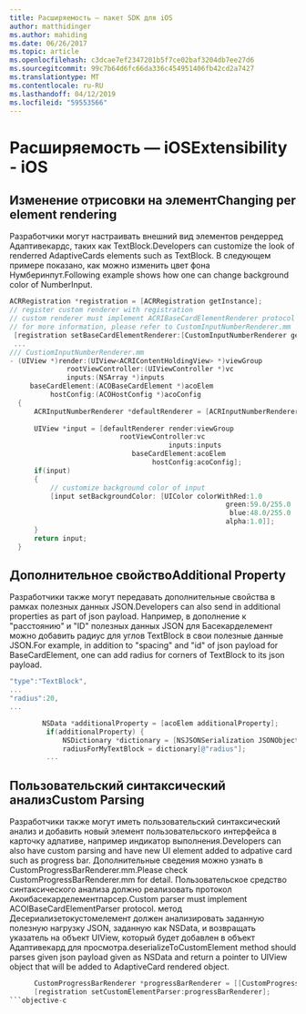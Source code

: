 ```yaml
---
title: Расширяемость — пакет SDK для iOS
author: matthidinger
ms.author: mahiding
ms.date: 06/26/2017
ms.topic: article
ms.openlocfilehash: c3dcae7ef2347201b5f7ce02baf3204db7ee27d6
ms.sourcegitcommit: 99c7b64d6fc66da336c454951406fb42cd2a7427
ms.translationtype: MT
ms.contentlocale: ru-RU
ms.lasthandoff: 04/12/2019
ms.locfileid: "59553566"
---
```

# <a name="extensibility---ios"></a><span data-ttu-id="598b3-102">Расширяемость — iOS</span><span class="sxs-lookup"><span data-stu-id="598b3-102">Extensibility - iOS</span></span>

## <a name="changing-per-element-rendering"></a><span data-ttu-id="598b3-103">Изменение отрисовки на элемент</span><span class="sxs-lookup"><span data-stu-id="598b3-103">Changing per element rendering</span></span>

<span data-ttu-id="598b3-104">Разработчики могут настраивать внешний вид элементов рендерред Адаптивекардс, таких как TextBlock.</span><span class="sxs-lookup"><span data-stu-id="598b3-104">Developers can customize the look of renderred AdaptiveCards elements such as TextBlock.</span></span>
<span data-ttu-id="598b3-105">В следующем примере показано, как можно изменить цвет фона Нумберинпут.</span><span class="sxs-lookup"><span data-stu-id="598b3-105">Following example shows how one can change background color of NumberInput.</span></span>

```objective-c
ACRRegistration *registration = [ACRRegistration getInstance];
// register custom renderer with registration
// custom renderer must implement ACRIBaseCardElementRenderer protocol
// for more information, please refer to CustomInputNumberRenderer.mm
 [registration setBaseCardElementRenderer:[CustomInputNumberRenderer getInstance] cardElementType:ACRNumberInput];
 ...
/// CustiomInputNumberRenderer.mm
- (UIView *)render:(UIView<ACRIContentHoldingView> *)viewGroup
              rootViewController:(UIViewController *)vc
              inputs:(NSArray *)inputs
     baseCardElement:(ACOBaseCardElement *)acoElem
          hostConfig:(ACOHostConfig *)acoConfig
  {
      ACRInputNumberRenderer *defaultRenderer = [ACRInputNumberRenderer getInstance];
 
      UIView *input = [defaultRenderer render:viewGroup
                           rootViewController:vc
                                       inputs:inputs
                              baseCardElement:acoElem
                                   hostConfig:acoConfig];
      if(input)
      {   
          // customize background color of input
          [input setBackgroundColor: [UIColor colorWithRed:1.0
                                                     green:59.0/255.0
                                                      blue:48.0/255.0
                                                     alpha:1.0]];
      }
      return input;
  }
  ```

 ## <a name="additional-property"></a><span data-ttu-id="598b3-106">Дополнительное свойство</span><span class="sxs-lookup"><span data-stu-id="598b3-106">Additional Property</span></span>

 <span data-ttu-id="598b3-107">Разработчики также могут передавать дополнительные свойства в рамках полезных данных JSON.</span><span class="sxs-lookup"><span data-stu-id="598b3-107">Developers can also send in additional properties as part of json payload.</span></span>
<span data-ttu-id="598b3-108">Например, в дополнение к "расстоянию" и "ID" полезных данных JSON для Басекарделемент можно добавить радиус для углов TextBlock в свои полезные данные JSON.</span><span class="sxs-lookup"><span data-stu-id="598b3-108">For example, in addition to "spacing" and "id" of json payload for BaseCardElement, one can add radius for corners of TextBlock to its json payload.</span></span>

 ```objective-c
 "type":"TextBlock",
 ...
 "radius":20,
 ...
 ```

 ```objective-c
         NSData *additionalProperty = [acoElem additionalProperty];
          if(additionalProperty) {
              NSDictionary *dictionary = [NSJSONSerialization JSONObjectWithData:additionalProperty options:NSJSONReadingMutableLeaves error:nil];
              radiusForMyTextBlock = dictionary[@"radius"];
          ...
```
 ## <a name="custom-parsing"></a><span data-ttu-id="598b3-109">Пользовательский синтаксический анализ</span><span class="sxs-lookup"><span data-stu-id="598b3-109">Custom Parsing</span></span>

<span data-ttu-id="598b3-110">Разработчики также могут иметь пользовательский синтаксический анализ и добавить новый элемент пользовательского интерфейса в карточку адпативе, например индикатор выполнения.</span><span class="sxs-lookup"><span data-stu-id="598b3-110">Developers can also have custom parsing and have new UI element added to adpative card such as progress bar.</span></span> <span data-ttu-id="598b3-111">Дополнительные сведения можно узнать в CustomProgressBarRenderer.mm.</span><span class="sxs-lookup"><span data-stu-id="598b3-111">Please check CustomProgressBarRenderer.mm for detail.</span></span>
<span data-ttu-id="598b3-112">Пользовательское средство синтаксического анализа должно реализовать протокол Акоибасекарделементпарсер.</span><span class="sxs-lookup"><span data-stu-id="598b3-112">Custom parser must implement ACOIBaseCardElementParser protocol.</span></span> <span data-ttu-id="598b3-113">метод Десериализетокустомелемент должен анализировать заданную полезную нагрузку JSON, заданную как NSData, и возвращать указатель на объект UIView, который будет добавлен в объект Адаптивекард для просмотра.</span><span class="sxs-lookup"><span data-stu-id="598b3-113">deserializeToCustomElement method should parses given json payload given as NSData and return a pointer to UIView object that will be added to AdaptiveCard rendered object.</span></span>

```objective-c
      CustomProgressBarRenderer *progressBarRenderer = [[CustomProgressBarRenderer alloc] init];
      [registration setCustomElementParser:progressBarRenderer];
```objective-c